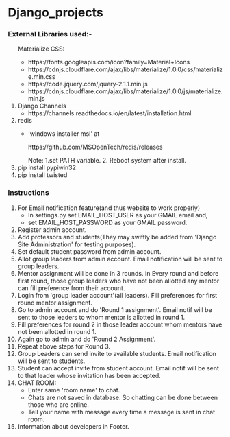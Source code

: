 # Django_projects
<h3>External Libraries used:-</h3>
<ol>
<l1>
    Materialize CSS:
    <ul>
        <li>https://fonts.googleapis.com/icon?family=Material+Icons </li>
        <li>https://cdnjs.cloudflare.com/ajax/libs/materialize/1.0.0/css/materialize.min.css </li>
        <li>https://code.jquery.com/jquery-2.1.1.min.js</li>
        <li>https://cdnjs.cloudflare.com/ajax/libs/materialize/1.0.0/js/materialize.min.js</li>
    </ul>
</li>
<li>
    Django Channels
    <ul>
        <li>https://channels.readthedocs.io/en/latest/installation.html</li>
    </ul>
</li>
<li>
    redis
    <ul>
        <li><p>'windows installer msi' at</p> <p> https://github.com/MSOpenTech/redis/releases</p>
	Note: 
	1.set PATH variable.
	2. Reboot system after install.</li>
    </ul>
</li>
<li>pip install pypiwin32</li>
<li>pip install twisted</li>
</ol>

<h3>Instructions</h3>
<ol>
<li>
    For Email notification feature(and thus website to work properly)
    <ul>
    <li>In settings.py set EMAIL_HOST_USER as your GMAIL email and,</li>
    <li>set EMAIL_HOST_PASSWORD as your GMAIL password.</li>
    </ul>
</li>
<li>
    Register admin account.
</li>
    
<li>
    Add professors and students(They may swiftly be added from 'Django Site Administration' for testing purposes).
</li>
    
<li>
    Set default student password from admin account.
</li>
<li>
    Allot group leaders from admin account. Email notification will be sent to group leaders.
</li>
<li>
    Mentor assignment will be done in 3 rounds. In Every round and before first round, those group leaders who have not been allotted any mentor can fill preference from their account.
</li>
<li>
    Login from 'group leader account'(all leaders). Fill preferences for first round mentor assignment.
</li>
<li>
    Go to admin account and do 'Round 1 assignment'. Email notif will be sent to those leaders to whom mentor is allotted in round 1.
</li>
<li>
    Fill preferences for round 2 in those leader account whom mentors have not been allotted in round 1.
</li>
<li>
    Again go to admin and do 'Round 2 Assignment'.
</li>
<li>
Repeat above steps for Round 3.
</li>
<li>
Group Leaders can send invite to available students. Email notification will be sent to students.
</li>
<li>
Student can accept invite from student account. Email notif will be sent to that leader whose invitation has been accepted.
</li>
<li>
CHAT ROOM:
<ul>
<li> Enter same 'room name' to chat.</li>
<li> Chats are not saved in database. So chatting can be done between those who are online.
<li>Tell your name with message every time a message is sent in chat room.
</ul>
</li>
<li>
    Information about developers in Footer.
</li>
</ol>
